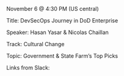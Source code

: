November 6 @ 4:30 PM (US central)

Title: DevSecOps Journey in DoD Enterprise

Speaker: Hasan Yasar & Nicolas Chaillan

Track: Cultural Change

Topic: Government & State Farm’s Top Picks

Links from Slack:

